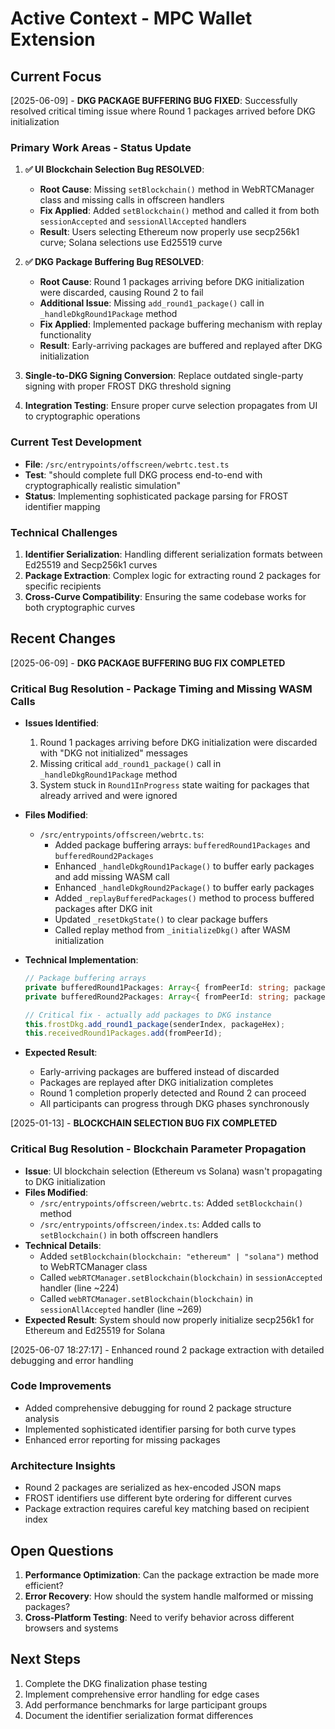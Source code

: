 # Active Context - MPC Wallet Extension

## Current Focus
[2025-06-09] - **DKG PACKAGE BUFFERING BUG FIXED**: Successfully resolved critical timing issue where Round 1 packages arrived before DKG initialization

### Primary Work Areas - Status Update
1. **✅ UI Blockchain Selection Bug RESOLVED**: 
   - **Root Cause**: Missing `setBlockchain()` method in WebRTCManager class and missing calls in offscreen handlers
   - **Fix Applied**: Added `setBlockchain()` method and called it from both `sessionAccepted` and `sessionAllAccepted` handlers
   - **Result**: Users selecting Ethereum now properly use secp256k1 curve; Solana selections use Ed25519 curve

2. **✅ DKG Package Buffering Bug RESOLVED**:
   - **Root Cause**: Round 1 packages arriving before DKG initialization were discarded, causing Round 2 to fail
   - **Additional Issue**: Missing `add_round1_package()` call in `_handleDkgRound1Package` method
   - **Fix Applied**: Implemented package buffering mechanism with replay functionality
   - **Result**: Early-arriving packages are buffered and replayed after DKG initialization

3. **Single-to-DKG Signing Conversion**: Replace outdated single-party signing with proper FROST DKG threshold signing
4. **Integration Testing**: Ensure proper curve selection propagates from UI to cryptographic operations

### Current Test Development
- **File**: `/src/entrypoints/offscreen/webrtc.test.ts`
- **Test**: "should complete full DKG process end-to-end with cryptographically realistic simulation"
- **Status**: Implementing sophisticated package parsing for FROST identifier mapping

### Technical Challenges
1. **Identifier Serialization**: Handling different serialization formats between Ed25519 and Secp256k1 curves
2. **Package Extraction**: Complex logic for extracting round 2 packages for specific recipients
3. **Cross-Curve Compatibility**: Ensuring the same codebase works for both cryptographic curves

## Recent Changes
[2025-06-09] - **DKG PACKAGE BUFFERING BUG FIX COMPLETED**

### Critical Bug Resolution - Package Timing and Missing WASM Calls
- **Issues Identified**:
  1. Round 1 packages arriving before DKG initialization were discarded with "DKG not initialized" messages
  2. Missing critical `add_round1_package()` call in `_handleDkgRound1Package` method
  3. System stuck in `Round1InProgress` state waiting for packages that already arrived and were ignored

- **Files Modified**:
  - `/src/entrypoints/offscreen/webrtc.ts`: 
    - Added package buffering arrays: `bufferedRound1Packages` and `bufferedRound2Packages`
    - Enhanced `_handleDkgRound1Package()` to buffer early packages and add missing WASM call
    - Enhanced `_handleDkgRound2Package()` to buffer early packages
    - Added `_replayBufferedPackages()` method to process buffered packages after DKG init
    - Updated `_resetDkgState()` to clear package buffers
    - Called replay method from `_initializeDkg()` after WASM initialization

- **Technical Implementation**:
  ```typescript
  // Package buffering arrays
  private bufferedRound1Packages: Array<{ fromPeerId: string; packageData: any }> = [];
  private bufferedRound2Packages: Array<{ fromPeerId: string; packageData: any }> = [];
  
  // Critical fix - actually add packages to DKG instance
  this.frostDkg.add_round1_package(senderIndex, packageHex);
  this.receivedRound1Packages.add(fromPeerId);
  ```

- **Expected Result**: 
  - Early-arriving packages are buffered instead of discarded
  - Packages are replayed after DKG initialization completes
  - Round 1 completion properly detected and Round 2 can proceed
  - All participants can progress through DKG phases synchronously

[2025-01-13] - **BLOCKCHAIN SELECTION BUG FIX COMPLETED**

### Critical Bug Resolution - Blockchain Parameter Propagation
- **Issue**: UI blockchain selection (Ethereum vs Solana) wasn't propagating to DKG initialization
- **Files Modified**:
  - `/src/entrypoints/offscreen/webrtc.ts`: Added `setBlockchain()` method
  - `/src/entrypoints/offscreen/index.ts`: Added calls to `setBlockchain()` in both offscreen handlers
- **Technical Details**:
  - Added `setBlockchain(blockchain: "ethereum" | "solana")` method to WebRTCManager class
  - Called `webRTCManager.setBlockchain(blockchain)` in `sessionAccepted` handler (line ~224)
  - Called `webRTCManager.setBlockchain(blockchain)` in `sessionAllAccepted` handler (line ~269)
- **Expected Result**: System should now properly initialize secp256k1 for Ethereum and Ed25519 for Solana

[2025-06-07 18:27:17] - Enhanced round 2 package extraction with detailed debugging and error handling

### Code Improvements
- Added comprehensive debugging for round 2 package structure analysis
- Implemented sophisticated identifier parsing for both curve types
- Enhanced error reporting for missing packages

### Architecture Insights
- Round 2 packages are serialized as hex-encoded JSON maps
- FROST identifiers use different byte ordering for different curves
- Package extraction requires careful key matching based on recipient index

## Open Questions
1. **Performance Optimization**: Can the package extraction be made more efficient?
2. **Error Recovery**: How should the system handle malformed or missing packages?
3. **Cross-Platform Testing**: Need to verify behavior across different browsers and systems

## Next Steps
1. Complete the DKG finalization phase testing
2. Implement comprehensive error handling for edge cases  
3. Add performance benchmarks for large participant groups
4. Document the identifier serialization format differences